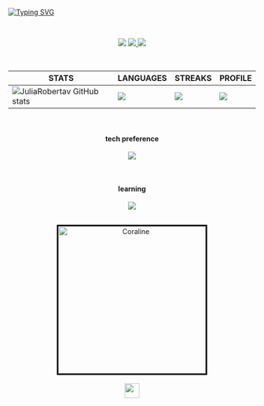 <!--
<img width=100% src="https://capsule-render.vercel.app/api?type=waving&color=#4c007d_custom_gradient&height=120&section=header"/>
-->

[![Typing SVG](https://readme-typing-svg.herokuapp.com/?color=fff&size=35&center=true&vCenter=true&width=1000&lines=Hi+there!+My+name+is+Julia+Roberta;I'm+19+years+old;Just+a+beginner+looking+for+new+knowledge;Be+Welcome!+☆*:+..o(≧▽≦)o.｡+:*☆)](https://git.io/typing-svg)

<br>


<div align="center"> 

  <a href="https://www.instagram.com/juroberta.dev/" target="_blank"><img src="https://img.shields.io/badge/-Instagram-%23E4405F?style=for-the-badge&logo=instagram&logoColor=white" target="_blank"></a>
  <a href = "mailto: jurovgui@gmail.com"><img src="https://img.shields.io/badge/-Gmail-%23333?style=for-the-badge&logo=gmail&logoColor=white" target="_blank">   </a>
  <a href="https://www.linkedin.com/in/julia-guiraldeli-a11b9b203/" target="_blank"><img src="https://img.shields.io/badge/-LinkedIn-%230077B5?style=for-the-badge&logo=linkedin&logoColor=white" target="_blank"></a> 
</div> 

<br>

<!--
#### [Clique aqui para ver minhas estatísticas completas](https://profile-summary-for-github.com/user/juliaRobertav). 
-->


<div align="center" width=500px>
 
| STATS | LANGUAGES | STREAKS | PROFILE |
| ------------ | ------------- |  ------------- | ------------- |
| ![JuliaRobertav GitHub stats](https://github-readme-stats.vercel.app/api?username=juliaRobertav&show_icons=true&theme=midnight-purple) | <img align="center" src="https://github-readme-stats.vercel.app/api/top-langs/?username=juliaRobertav&theme=midnight-purple" /> |  <img align="left" src="https://streak-stats.demolab.com?user=juliaRobertav&theme=modern-lilac2" /> | <img src="https://profile-summary-for-github.com/user/juliaRobertav" /> |

</div>

<br>

<div align="center">
  <h4>tech preference</h4>
</div>
<p align="center">
<a href="https://skillicons.dev">
<img src="https://skillicons.dev/icons?i=git,django,c,mysql,fastapi,java,py,sqlite,notion,nodejs" />
</a>
</p>

<br>
 
<div align="center">
  <h4>learning</h4>
</div>
<p align="center">
<a href="https://skillicons.dev">
<img src="https://skillicons.dev/icons?i=azure,redhat,docker,gitlab,linux,spring" />
</a>
</p>

 <br>


<div  align="center"">
    <img src="https://media.giphy.com/media/UjB7puB4mk1thG24Yc/giphy.gif?cid=790b7611xxgp7j5u9cb9sk1brueov3vzq7rmv46onz7ww50n&ep=v1_gifs_search&rid=giphy.gif&ct=g" alt="Coraline" style="width: 300px; border: 3px solid black;" />
</div>

<br>


<div  align="center"">
  <a href="https://visitcount.itsvg.in">
    <img src="https://visitcount.itsvg.in/api?id=juliaRobertav&label=Profile%20Views&color=11&icon=9&pretty=true" height="30" />
  </a>
</div>

<br>


<!--
<img width=100% src="https://capsule-render.vercel.app/api?type=waving&color=#4c007d_custom_gradient&height=120&section=footer"/>
-->
